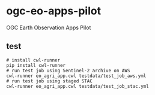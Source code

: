 # ogc-eo-apps-pilot
OGC Earth Observation Apps Pilot

## test

```shell
# install cwl-runner
pip install cwl-runner
# run test job using Sentinel-2 archive on AWS
cwl-runner eo_agri_app.cwl testdata/test_job_aws.yml
# run test job using staged STAC
cwl-runner eo_agri_app.cwl testdata/test_job_stac.yml
```
